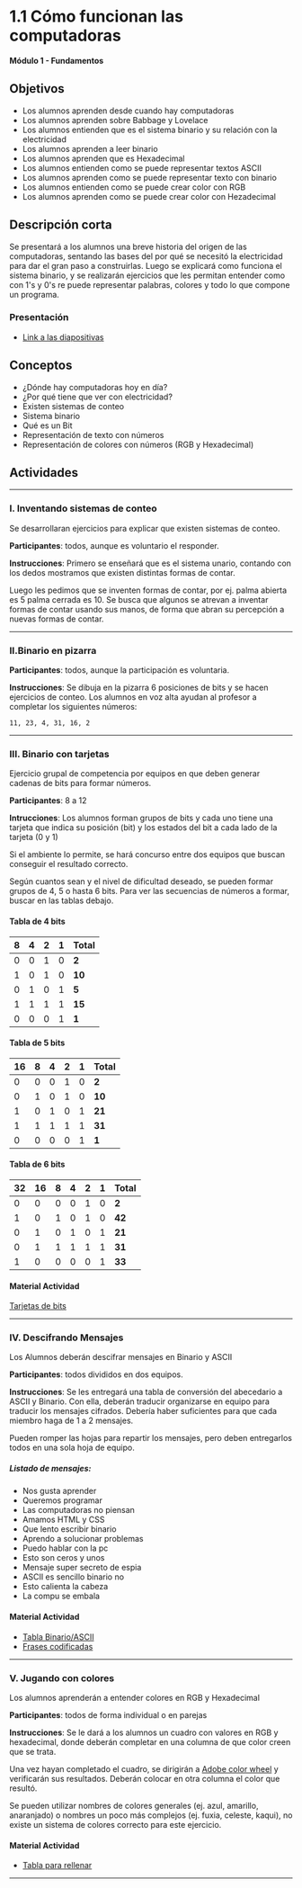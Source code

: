 # 1.1 Cómo funcionan las computadoras

**Módulo 1 - Fundamentos**

## Objetivos

- Los alumnos aprenden desde cuando hay computadoras
- Los alumnos aprenden sobre Babbage y Lovelace
- Los alumnos entienden que es el sistema binario y su relación con la electricidad
- Los alumnos aprenden a leer binario
- Los alumnos aprenden que es Hexadecimal
- Los alumnos entienden como se puede representar textos ASCII
- Los alumnos aprenden como se puede representar texto con binario
- Los alumnos entienden como se puede crear color con RGB
- Los alumnos aprenden como se puede crear color con Hezadecimal

## Descripción corta

Se presentará a los alumnos una breve historia del origen de las computadoras,
sentando las bases del por qué se necesitó la electricidad para dar el gran paso a construirlas.
Luego se explicará como funciona el sistema binario, y se realizarán ejercicios que les permitan
entender como con 1's y 0's re puede representar palabras, colores y todo lo que compone un programa.

### Presentación

- [Link a las diapositivas](https://docs.google.com/presentation/d/10_v26YLs1YZTinSewl7BPb7o80n5wadrkRScgi-Zl5k/edit?usp=sharing)

## Conceptos

- ¿Dónde hay computadoras hoy en día?
- ¿Por qué tiene que ver con electricidad?
- Existen sistemas de conteo
- Sistema binario
- Qué es un Bit
- Representación de texto con números
- Representación de colores con números (RGB y Hexadecimal)

## Actividades

---

### I. Inventando sistemas de conteo

Se desarrollaran ejercicios para explicar que existen sistemas de conteo.

**Participantes**: todos, aunque es voluntario el responder.

**Instrucciones**: Primero se enseñará que es el sistema unario, contando con los dedos mostramos que existen distintas formas de contar.

Luego les pedimos que se inventen formas de contar, por ej. palma abierta es 5 palma cerrada es 10.
Se busca que algunos se atrevan a inventar formas de contar usando sus manos, de forma que abran su percepción a nuevas
formas de contar.

---

### II.Binario en pizarra

**Participantes**: todos, aunque la participación es voluntaria.

**Instrucciones**: Se dibuja en la pizarra 6 posiciones de bits y se hacen ejercicios de conteo.
Los alumnos en voz alta ayudan al profesor a completar los siguientes números:

`11, 23, 4, 31, 16, 2`

---

### III. Binario con tarjetas

Ejercicio grupal de competencia por equipos en que deben generar cadenas de bits para formar números.

**Participantes**: 8 a 12

**Intrucciones**: Los alumnos forman grupos de bits y cada uno tiene una tarjeta que indica su posición (bit) y los estados del
bit a cada lado de la tarjeta (0 y 1)

Si el ambiente lo permite, se hará concurso entre dos equipos que buscan conseguir el resultado correcto.

Según cuantos sean y el nivel de dificultad deseado, se pueden formar grupos de 4, 5 o hasta 6 bits. Para ver las secuencias de números a formar, buscar en las tablas debajo.

#### Tabla de 4 bits

| 8   | 4   | 2   | 1   | Total  |
| --- | --- | --- | --- | ------ |
| 0   | 0   | 1   | 0   | **2**  |
| 1   | 0   | 1   | 0   | **10** |
| 0   | 1   | 0   | 1   | **5**  |
| 1   | 1   | 1   | 1   | **15** |
| 0   | 0   | 0   | 1   | **1**  |

#### Tabla de 5 bits

| 16  | 8   | 4   | 2   | 1   | Total  |
| --- | --- | --- | --- | --- | ------ |
| 0   | 0   | 0   | 1   | 0   | **2**  |
| 0   | 1   | 0   | 1   | 0   | **10** |
| 1   | 0   | 1   | 0   | 1   | **21** |
| 1   | 1   | 1   | 1   | 1   | **31** |
| 0   | 0   | 0   | 0   | 1   | **1**  |

#### Tabla de 6 bits

| 32  | 16  | 8   | 4   | 2   | 1   | Total  |
| --- | --- | --- | --- | --- | --- | ------ |
| 0   | 0   | 0   | 0   | 1   | 0   | **2**  |
| 1   | 0   | 1   | 0   | 1   | 0   | **42** |
| 0   | 1   | 0   | 1   | 0   | 1   | **21** |
| 0   | 1   | 1   | 1   | 1   | 1   | **31** |
| 1   | 0   | 0   | 0   | 0   | 1   | **33** |

#### Material Actividad

[Tarjetas de bits](https://docs.google.com/document/d/1yX6NYc5WcjjE2gbJUPKq1nd0QVE3ZztfUe49vumpEL4/edit?usp=sharing)

---

### IV. Descifrando Mensajes

Los Alumnos deberán descifrar mensajes en Binario y ASCII

**Participantes**: todos divididos en dos equipos.

**Instrucciones**: Se les entregará una tabla de conversión del abecedario a ASCII y Binario. Con ella, deberán traducir organizarse en equipo para traducir los mensajes cifrados. Debería haber suficientes para que cada miembro haga de 1 a 2 mensajes.

Pueden romper las hojas para repartir los mensajes, pero deben entregarlos todos en una sola hoja de equipo.

##### Listado de mensajes:

- Nos gusta aprender
- Queremos programar
- Las computadoras no piensan
- Amamos HTML y CSS
- Que lento escribir binario
- Aprendo a solucionar problemas
- Puedo hablar con la pc
- Esto son ceros y unos
- Mensaje super secreto de espia
- ASCII es sencillo binario no
- Esto calienta la cabeza
- La compu se embala

#### Material Actividad

- [Tabla Binario/ASCII](https://drive.google.com/open?id=1en2dd3Jk1M-TK6LdymkhFAtoMTO_E7rLQLIqvsk6UsI)
- [Frases codificadas](https://docs.google.com/document/d/1fo6r169kWLWv9z_r9f77qNSo9jV1H8hXh5P37v1rjl8/edit?usp=sharing)

---

### V. Jugando con colores

Los alumnos aprenderán a entender colores en RGB y Hexadecimal

**Participantes**: todos de forma individual o en parejas

**Instrucciones**: Se le dará a los alumnos un cuadro con valores en RGB y hexadecimal, donde deberán completar en una columna de que color creen que se trata.

Una vez hayan completado el cuadro, se dirigirán a [Adobe color wheel](https://color.adobe.com) y verificarán sus resultados.
Deberán colocar en otra columna el color que resultó.

Se pueden utilizar nombres de colores generales (ej. azul, amarillo, anaranjado) o nombres un poco más complejos (ej. fuxia, celeste, kaqui), no existe un sistema de colores correcto para este ejercicio.

#### Material Actividad

- [Tabla para rellenar](https://docs.google.com/document/d/1frNBcRiBQXXzc4Nub5JjmRPXsfwoL2jyBFBKXrZF59o/edit?usp=sharing)

---
